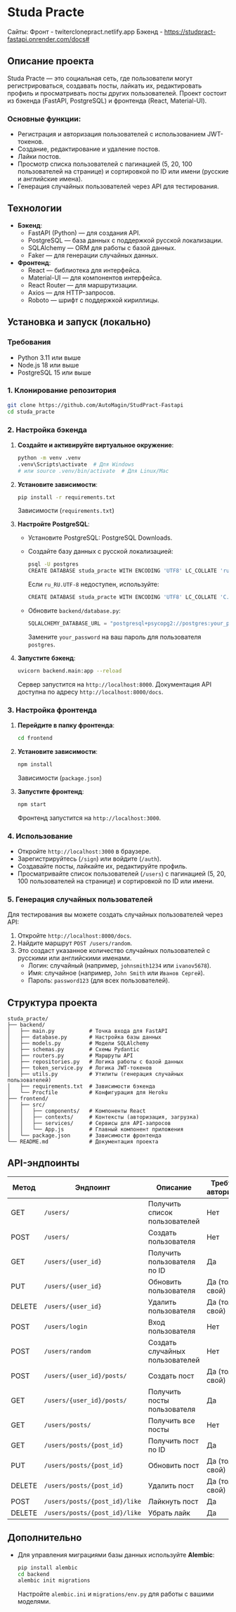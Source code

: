 # Studa Practe

Сайты:
Фронт - twiterclonepract.netlify.app
Бэкенд - https://studpract-fastapi.onrender.com/docs#

## Описание проекта

Studa Practe — это социальная сеть, где пользователи могут регистрироваться, создавать посты, лайкать их, редактировать профиль и просматривать посты других пользователей. Проект состоит из бэкенда (FastAPI, PostgreSQL) и фронтенда (React, Material-UI).

### Основные функции:

- Регистрация и авторизация пользователей с использованием JWT-токенов.
- Создание, редактирование и удаление постов.
- Лайки постов.
- Просмотр списка пользователей с пагинацией (5, 20, 100 пользователей на странице) и сортировкой по ID или имени (русские и английские имена).
- Генерация случайных пользователей через API для тестирования.

## Технологии

- **Бэкенд**:
  - FastAPI (Python) — для создания API.
  - PostgreSQL — база данных с поддержкой русской локализации.
  - SQLAlchemy — ORM для работы с базой данных.
  - Faker — для генерации случайных данных.
- **Фронтенд**:
  - React — библиотека для интерфейса.
  - Material-UI — для компонентов интерфейса.
  - React Router — для маршрутизации.
  - Axios — для HTTP-запросов.
  - Roboto — шрифт с поддержкой кириллицы.

## Установка и запуск (локально)

### Требования

- Python 3.11 или выше
- Node.js 18 или выше
- PostgreSQL 15 или выше

### 1. Клонирование репозитория

```bash
git clone https://github.com/AutoMagin/StudPract-Fastapi
cd studa_practe
```

### 2. Настройка бэкенда

1. **Создайте и активируйте виртуальное окружение**:

   ```bash
   python -m venv .venv
   .venv\Scripts\activate  # Для Windows
   # или source .venv/bin/activate  # Для Linux/Mac
   ```

2. **Установите зависимости**:

   ```bash
   pip install -r requirements.txt
   ```

   Зависимости (`requirements.txt`)

3. **Настройте PostgreSQL**:

   - Установите PostgreSQL: PostgreSQL Downloads.

   - Создайте базу данных с русской локализацией:

     ```bash
     psql -U postgres
     CREATE DATABASE studa_practe WITH ENCODING 'UTF8' LC_COLLATE 'ru_RU.UTF-8' LC_CTYPE 'ru_RU.UTF-8' TEMPLATE template0;
     ```

     Если `ru_RU.UTF-8` недоступен, используйте:

     ```bash
     CREATE DATABASE studa_practe WITH ENCODING 'UTF8' LC_COLLATE 'C.UTF-8' LC_CTYPE 'C.UTF-8' TEMPLATE template0;
     ```

   - Обновите `backend/database.py`:

     ```python
     SQLALCHEMY_DATABASE_URL = "postgresql+psycopg2://postgres:your_password@localhost:5432/studa_practe"
     ```

     Замените `your_password` на ваш пароль для пользователя `postgres`.

4. **Запустите бэкенд**:

   ```bash
   uvicorn backend.main:app --reload
   ```

   Сервер запустится на `http://localhost:8000`. Документация API доступна по адресу `http://localhost:8000/docs`.

### 3. Настройка фронтенда

1. **Перейдите в папку фронтенда**:

   ```bash
   cd frontend
   ```

2. **Установите зависимости**:

   ```bash
   npm install
   ```

   Зависимости (`package.json`)

3. **Запустите фронтенд**:

   ```bash
   npm start
   ```

   Фронтенд запустится на `http://localhost:3000`.

### 4. Использование

- Откройте `http://localhost:3000` в браузере.
- Зарегистрируйтесь (`/sign`) или войдите (`/auth`).
- Создавайте посты, лайкайте их, редактируйте профиль.
- Просматривайте список пользователей (`/users`) с пагинацией (5, 20, 100 пользователей на странице) и сортировкой по ID или имени.

### 5. Генерация случайных пользователей

Для тестирования вы можете создать случайных пользователей через API:

1. Откройте `http://localhost:8000/docs`.
2. Найдите маршрут `POST /users/random`.
3. Это создаст указанное количество случайных пользователей с русскими или английскими именами.
   - Логин: случайный (например, `johnsmith1234` или `ivanov5678`).
   - Имя: случайное (например, `John Smith` или `Иванов Сергей`).
   - Пароль: `password123` (для всех пользователей).



## Структура проекта

```
studa_practe/
├── backend/
│   ├── main.py           # Точка входа для FastAPI
│   ├── database.py       # Настройка базы данных
│   ├── models.py         # Модели SQLAlchemy
│   ├── schemas.py        # Схемы Pydantic
│   ├── routers.py        # Маршруты API
│   ├── repositories.py   # Логика работы с базой данных
│   ├── token_service.py  # Логика JWT-токенов
│   ├── utils.py          # Утилиты (генерация случайных пользователей)
│   ├── requirements.txt  # Зависимости бэкенда
│   └── Procfile          # Конфигурация для Heroku
├── frontend/
│   ├── src/
│   │   ├── components/   # Компоненты React
│   │   ├── contexts/     # Контексты (авторизация, загрузка)
│   │   ├── services/     # Сервисы для API-запросов
│   │   └── App.js        # Главный компонент приложения
│   └── package.json      # Зависимости фронтенда
└── README.md             # Документация проекта
```

## API-эндпоинты

| Метод | Эндпоинт | Описание | Требуется авторизация |
| --- | --- | --- | --- |
| GET | `/users/` | Получить список пользователей | Нет |
| POST | `/users/` | Создать пользователя | Нет |
| GET | `/users/{user_id}` | Получить пользователя по ID | Да |
| PUT | `/users/{user_id}` | Обновить пользователя | Да (только свой) |
| DELETE | `/users/{user_id}` | Удалить пользователя | Да (только свой) |
| POST | `/users/login` | Вход пользователя | Нет |
| POST | `/users/random` | Создать случайных пользователей | Нет |
| POST | `/users/{user_id}/posts/` | Создать пост | Да (только свой) |
| GET | `/users/{user_id}/posts/` | Получить посты пользователя | Да |
| GET | `/users/posts/` | Получить все посты | Нет |
| GET | `/users/posts/{post_id}` | Получить пост по ID | Да |
| PUT | `/users/posts/{post_id}` | Обновить пост | Да (только свой) |
| DELETE | `/users/posts/{post_id}` | Удалить пост | Да (только свой) |
| POST | `/users/posts/{post_id}/like` | Лайкнуть пост | Да |
| DELETE | `/users/posts/{post_id}/like` | Убрать лайк | Да |

## Дополнительно

- Для управления миграциями базы данных используйте **Alembic**:

  ```bash
  pip install alembic
  cd backend
  alembic init migrations
  ```

  Настройте `alembic.ini` и `migrations/env.py` для работы с вашими моделями.
